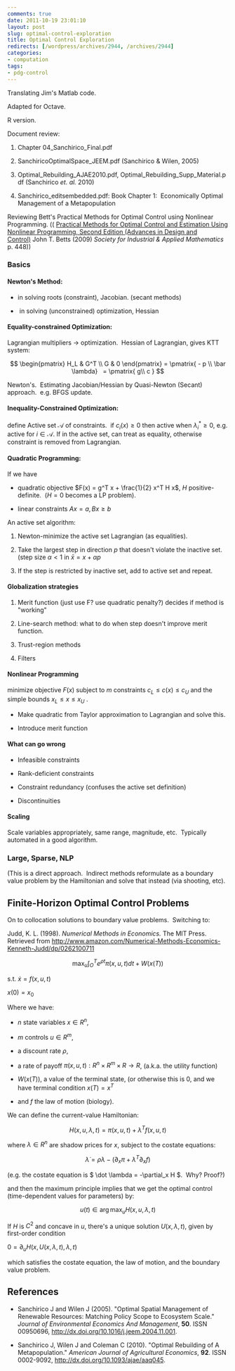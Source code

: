```yaml
---
comments: true
date: 2011-10-19 23:01:10
layout: post
slug: optimal-control-exploration
title: Optimal Control Exploration
redirects: [/wordpress/archives/2944, /archives/2944]
categories:
- computation
tags:
- pdg-control
---
```


Translating Jim's Matlab code.

Adapted for Octave.

R version.

Document review:



	
  1. Chapter 04_Sanchirico_Final.pdf

	
  2. SanchiricoOptimalSpace_JEEM.pdf (Sanchirico & Wilen, 2005)

	
  3. Optimal_Rebuilding_AJAE2010.pdf, Optimal_Rebuilding_Supp_Material.pdf (Sanchirico _et. al._ 2010)

	
  4. Sanchirico_editsembedded.pdf: Book Chapter 1:  Economically Optimal Management of a Metapopulation


Reviewing Bett's Practical Methods for Optimal Control using Nonlinear Programming. (( [Practical Methods for Optimal Control and Estimation Using Nonlinear Programming, Second Edition (Advances in Design and Control)](http://www.mendeley.com/library/#) John T. Betts (2009) _Society for Industrial & Applied Mathematics_ p. 448))


### Basics




#### Newton's Method:





	
  * in solving roots (constraint), Jacobian. (secant methods)

	
  *  in solving (unconstrained) optimization, Hessian




#### Equality-constrained Optimization:


Lagrangian multipliers -> optimization.  Hessian of Lagrangian, gives KTT system:

$$ \begin{pmatrix} H_L & G^T \\ G & 0 \end{pmatrix} = \pmatrix{ - p \\ \bar \lambda}   = \pmatrix{ g\\ c } $$

Newton's.  Estimating Jacobian/Hessian by Quasi-Newton (Secant) approach.  e.g. BFGS update.


#### Inequality-Constrained Optimization:


define Active set $\mathcal A$ of constraints.  if $c_i(x) \geq 0$ then active when $\lambda_i^* \geq 0$, e.g. active for $i \in \mathcal{A}$. If in the active set, can treat as equality, otherwise constraint is removed from Lagrangian.


#### Quadratic Programming:


If we have



	
  * quadratic objective $F(x) = g^T x + \frac{1}{2} x^T H x$, $H$ positive-definite.  ($H = 0$ becomes a LP problem).

	
  * linear constraints $Ax = a, Bx \geq b$


An active set algorithm:

	
  1. Newton-minimize the active set Lagrangian (as equalities).

	
  2. Take the largest step in direction $p$ that doesn't violate the inactive set. (step size $\alpha  < 1$ in $\bar x = x + \alpha p$

	
  3. If the step is restricted by inactive set, add to active set and repeat.




#### Globalization strategies








	
  1. Merit function (just use F? use quadratic penalty?) decides if method is "working"

	
  2. Line-search method: what to do when step doesn't improve merit function.

	
  3. Trust-region methods

	
  4. Filters




#### Nonlinear Programming


minimize objective $F(x)$ subject to $m$ constraints $c_L \leq c(x) \leq c_U$ and the simple bounds $x_L \leq x \leq x_U$ .



	
  * Make quadratic from Taylor approximation to Lagrangian and solve this.

	
  * Introduce merit function




#### What can go wrong





	
  * Infeasible constraints

	
  * Rank-deficient constraints

	
  * Constraint redundancy (confuses the active set definition)

	
  * Discontinuities




#### Scaling


Scale variables appropriately, same range, magnitude, etc.  Typically automated in a good algorithm.


### Large, Sparse, NLP


(This is a direct approach.  Indirect methods reformulate as a boundary value problem by the Hamiltonian and solve that instead (via shooting, etc).


## Finite-Horizon Optimal Control Problems


On to collocation solutions to boundary value problems.  Switching to:

Judd, K. L. (1998). _Numerical Methods in Economics._ The MIT Press. Retrieved from http://www.amazon.com/Numerical-Methods-Economics-Kenneth-Judd/dp/0262100711

$$\max_u \int_O^T e^{\rho t} \pi(x,u,t) dt + W(x(T)) $$

s.t. $\dot x = f(x,u,t)$

$x(0) = x_0$

Where we have:



	
  * $n$ state variables $x \in R^n$,

	
  * $m$ controls $u \in R^m$,

	
  * a discount rate $\rho$,

	
  * a rate of payoff $\pi(x,u,t) : R^n \times R^m \times R \to R$, (a.k.a. the utility function)

	
  * $W(x(T))$, a value of the terminal state, (or otherwise this is 0, and we have terminal condition $x(T) = x^T$

	
  * and $f$ the law of motion (biology).


We can define the current-value Hamiltonian:

$$ H(x, u, \lambda, t) = \pi(x,u,t) + \lambda^T f(x,u,t) $$

where $\lambda \in R^n$ are shadow prices for $x$, subject to the costate equations:

$$ \dot \lambda = \rho \lambda - (\partial_x \pi + \lambda^T \partial_x f ) $$

(e.g. the costate equation is $ \dot \lambda = -\partial_x H $.  Why? Proof?)

and then the maximum principle implies that we get the optimal control (time-dependent values for parameters) by:

$$ u(t) \in \arg \max_u H(x,u, \lambda, t) $$

If $H$ is $C^2$ and concave in $u$, there's a unique solution $U(x,\lambda,t)$, given by first-order condition

$0 = \partial_u H(x, U(x,\lambda,t), \lambda, t)$

which satisfies the costate equation, the law of motion, and the boundary value problem.



## References


- Sanchirico J and Wilen J (2005).
"Optimal Spatial Management of Renewable Resources: Matching Policy Scope to Ecosystem Scale."
*Journal of Environmental Economics And Management*, **50**.
ISSN 00950696, <a href="http://dx.doi.org/10.1016/j.jeem.2004.11.001">http://dx.doi.org/10.1016/j.jeem.2004.11.001</a>.

- Sanchirico J, Wilen J and Coleman C (2010).
"Optimal Rebuilding of A Metapopulation."
*American Journal of Agricultural Economics*, **92**.
ISSN 0002-9092, <a href="http://dx.doi.org/10.1093/ajae/aaq045">http://dx.doi.org/10.1093/ajae/aaq045</a>.
